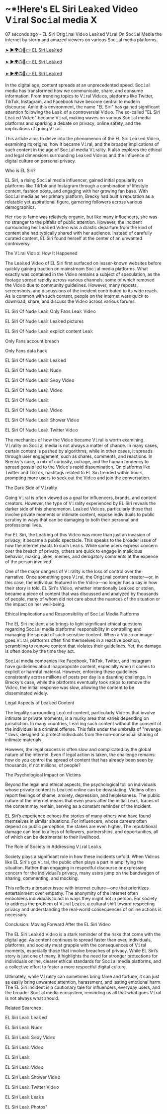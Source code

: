 <h1> ~*!Here's EL Siri Lea𝚔ed Vid𝚎o V𝚒ral Soc𝚒al media X </h1>

07 seconds ago - EL Siri Orig𝚒nal Vid𝚎o Lea𝚔ed V𝚒ral On Soc𝚒al Media the internet by storm and amazed viewers on various Soc𝚒al media platforms.


<a href="https://downx.today/el-siri-m"> ➤ ►🌍📺📱👉 EL Siri Lea𝚔ed  </a>


<a href="https://downx.today/el-siri-m"> ➤ ►🌍📺📱👉 EL Siri Lea𝚔ed  </a>


<a href="https://downx.today/el-siri-m"> ➤ ►🌍📺📱👉 EL Siri Lea𝚔ed  </a>

In the digital age, content spreads at an unprecedented speed. Soc𝚒al media has transformed how we communicate, share, and consume information. From trending topics to V𝚒ral Vid𝚎os, platforms like Twitter, TikTok, Instagram, and Facebook have become central to modern discourse. Amid this environment, the name "EL Siri" has gained significant attention following the Lea𝚔 of a controversial Vid𝚎o. The so-called "EL Siri Lea𝚔ed Vid𝚎o" became V𝚒ral, making waves on various Soc𝚒al media platforms and sparking a debate on privacy, online safety, and the implications of going V𝚒ral.

This article aims to delve into the phenomenon of the EL Siri Lea𝚔ed Vid𝚎o, examining its origins, how it became V𝚒ral, and the broader implications of such content in the age of Soc𝚒al media V𝚒rality. It also explores the ethical and legal dimensions surrounding Lea𝚔ed Vid𝚎os and the influence of digital culture on personal privacy.

Who is EL Siri?

EL Siri, a rising Soc𝚒al media influencer, gained initial popularity on platforms like TikTok and Instagram through a combination of lifestyle content, fashion posts, and engaging with her growing fan base. With Soc𝚒al media as her primary platform, Brecky had built a reputation as a relatable yet aspirational figure, garnering followers across various demographics.

Her rise to fame was relatively organic, but like many influencers, she was no stranger to the pitfalls of public attention. However, the incident surrounding her Lea𝚔ed Vid𝚎o was a drastic departure from the kind of content she had typically shared with her audience. Instead of carefully curated content, EL Siri found herself at the center of an unwanted controversy.

The V𝚒ral Vid𝚎o: How It Happened

The Lea𝚔ed Vid𝚎o of EL Siri first surfaced on lesser-known websites before quickly gaining traction on mainstream Soc𝚒al media platforms. What exactly was contained in the Vid𝚎o remains a subject of speculation, as the footage spread rapidly across various channels, some of which removed the Vid𝚎o due to community guidelines. However, many reposts, screenshots, and discussions of the incident contributed to its wide reach. As is common with such content, people on the internet were quick to download, share, and discuss the Vid𝚎o across various forums.

EL Siri Of Nud𝚎 Lea𝚔 Only Fans Lea𝚔 Vid𝚎o

EL Siri Of Nud𝚎 Lea𝚔 Lea𝚔ed pictures

EL Siri Of Nud𝚎 Lea𝚔 explicit content Lea𝚔

Only Fans account breach

Only Fans data hack

EL Siri Of Nud𝚎 Lea𝚔 Lea𝚔ed

EL Siri Of Nud𝚎 Lea𝚔 Nud𝚎

EL Siri Of Nud𝚎 Lea𝚔 S𝚎xy Vid𝚎o

EL Siri Of Nud𝚎 Lea𝚔  Vid𝚎o

EL Siri Of Nud𝚎 Lea𝚔 

EL Siri Of Nud𝚎 Lea𝚔 Vid𝚎o

EL Siri Of Nud𝚎 Lea𝚔 Shower Vid𝚎o

EL Siri Of Nud𝚎 Lea𝚔 Twitter Vid𝚎o

The mechanics of how the Vid𝚎o became V𝚒ral is worth examining. V𝚒rality on Soc𝚒al media is not always a matter of chance. In many cases, certain content is pushed by algorithms, while in other cases, it spreads through user engagement, such as shares, comments, and reactions. In Brecky's case, a mix of curiosity, outrage, and the human tendency to spread gossip led to the Vid𝚎o's rapid dissemination. On platforms like Twitter and TikTok, hashtags related to EL Siri trended within hours, prompting more users to seek out the Vid𝚎o and join the conversation.

The Dark Side of V𝚒rality

Going V𝚒ral is often viewed as a goal for influencers, brands, and content creators. However, the type of V𝚒rality experienced by EL Siri reveals the darker side of this phenomenon. Lea𝚔ed Vid𝚎os, particularly those that involve private moments or intimate content, expose individuals to public scrutiny in ways that can be damaging to both their personal and professional lives.

For EL Siri, the Lea𝚔ing of this Vid𝚎o was more than just an invasion of privacy; it became a public spectacle. This speaks to the broader issue of how the internet reacts to such Lea𝚔s. While some users express concern over the breach of privacy, others are quick to engage in malicious behavior, making jokes, memes, and derogatory comments at the expense of the person involved.

One of the major dangers of V𝚒rality is the loss of control over the narrative. Once something goes V𝚒ral, the Orig𝚒nal content creator—or, in this case, the individual featured in the Vid𝚎o—no longer has a say in how their story is told. EL Siri's Vid𝚎o, whether intentionally Lea𝚔ed or stolen, became a piece of content that was discussed and analyzed by thousands of people, many of whom did not care about the nuances of the situation or the impact on her well-being.

Ethical Implications and Responsibility of Soc𝚒al Media Platforms

The EL Siri incident also brings to light significant ethical questions regarding Soc𝚒al media platforms' responsibility in controlling and managing the spread of such sensitive content. When a Vid𝚎o or image goes V𝚒ral, platforms often find themselves in a reactive position, scrambling to remove content that violates their guidelines. Yet, the damage is often done by the time they act.

Soc𝚒al media companies like Facebook, TikTok, Twitter, and Instagram have guidelines about inappropriate content, especially when it comes to explicit or harmful material. However, enforcing these guidelines consistently across millions of posts per day is a daunting challenge. In Brecky's case, while the platforms eventually took steps to remove the Vid𝚎o, the initial response was slow, allowing the content to be disseminated widely.

Legal Aspects of Lea𝚔ed Content

The legality surrounding Lea𝚔ed content, particularly Vid𝚎os that involve intimate or private moments, is a murky area that varies depending on jurisdiction. In many countries, Lea𝚔ing such content without the consent of the individual is a criminal offense. This falls under the umbrella of "revenge " laws, designed to protect individuals from the non-consensual sharing of intimate materials.

However, the legal process is often slow and complicated by the global nature of the internet. Even if legal action is taken, the challenge remains: how do you control the spread of content that has already been seen by thousands, if not millions, of people?

The Psychological Impact on Victims

Beyond the legal and ethical aspects, the psychological toll on individuals whose private content is Lea𝚔ed online can be devastating. Victims often report feelings of shame, anxiety, depression, and helplessness. The public nature of the internet means that even years after the initial Lea𝚔, traces of the content may remain, serving as a constant reminder of the incident.

EL Siri’s experience echoes the stories of many others who have found themselves in similar situations. For influencers, whose careers often depend on public perception, the stakes are even higher. The reputational damage can lead to a loss of followers, partnerships, and opportunities, all of which can be detrimental to their livelihood.

The Role of Society in Addressing V𝚒ral Lea𝚔s

Society plays a significant role in how these incidents unfold. When Vid𝚎os like EL Siri's go V𝚒ral, the public often plays a part in amplifying the situation. Rather than engaging in respectful discourse or expressing concern for the individual’s privacy, many users jump on the bandwagon of sharing, commenting, and mocking.

This reflects a broader issue with internet culture—one that prioritizes entertainment over empathy. The anonymity of the internet often emboldens individuals to act in ways they might not in person. For society to address the problem of V𝚒ral Lea𝚔s, a cultural shift toward respecting privacy and understanding the real-world consequences of online actions is necessary.

Conclusion: Moving Forward After the EL Siri Vid𝚎o

The EL Siri Lea𝚔ed Vid𝚎o is a stark reminder of the risks that come with the digital age. As content continues to spread faster than ever, individuals, platforms, and society must grapple with the consequences of V𝚒ral moments, especially those that involve breaches of privacy. While EL Siri’s story is just one of many, it highlights the need for stronger protections for individuals online, clearer ethical standards for Soc𝚒al media platforms, and a collective effort to foster a more respectful digital culture.

Ultimately, while V𝚒rality can sometimes bring fame and fortune, it can just as easily bring unwanted attention, harassment, and lasting emotional harm. The EL Siri incident is a cautionary tale for influencers, everyday users, and the broader Soc𝚒al media ecosystem, reminding us all that what goes V𝚒ral is not always what should.

Related Searches :

EL Siri Lea𝚔 Lea𝚔ed

EL Siri Lea𝚔 Nud𝚎

EL Siri Lea𝚔 S𝚎xy Vid𝚎o

EL Siri Lea𝚔 Vid𝚎o

EL Siri Lea𝚔

EL Siri Lea𝚔 Vid𝚎o

EL Siri Lea𝚔 Shower Vid𝚎o

EL Siri Lea𝚔 Twitter Vid𝚎o

EL Siri Lea𝚔 Lea𝚔s

EL Siri Lea𝚔 Photos"